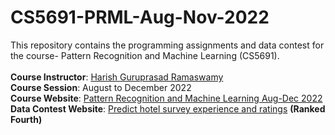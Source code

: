 # CS5691-PRML-Aug-Nov-2022
This repository contains the programming assignments and data contest for the course- Pattern Recognition and Machine Learning (CS5691).<br><br>
**Course Instructor**: [Harish Guruprasad Ramaswamy](https://sites.google.com/site/harishguruprasad/home?authuser=0)  
**Course Session**: August to December 2022   
**Course Website**: [Pattern Recognition and Machine Learning Aug-Dec 2022](https://sites.google.com/site/harishguruprasad/teaching/prml-aug-2022?authuser=0)   
**Data Contest Website**: [Predict hotel survey experience and ratings](https://www.kaggle.com/competitions/datacon-22/overview)  **(Ranked Fourth)**
